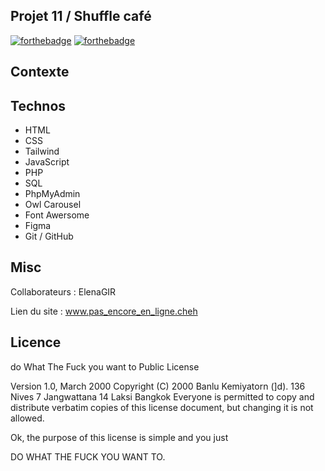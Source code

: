 ## Projet 11 / Shuffle café
[![forthebadge](https://forthebadge.com/images/badges/ctrl-c-ctrl-v.svg)](https://forthebadge.com) [![forthebadge](https://forthebadge.com/images/badges/it-works-why.svg)](https://forthebadge.com)



## Contexte


## Technos
- HTML
- CSS
- Tailwind
- JavaScript
- PHP
- SQL
- PhpMyAdmin
- Owl Carousel
- Font Awersome
- Figma
- Git / GitHub

## Misc

Collaborateurs :
ElenaGIR

Lien du site :
www.pas_encore_en_ligne.cheh

## Licence

do What The Fuck you want to Public License

Version 1.0, March 2000
Copyright (C) 2000 Banlu Kemiyatorn (]d).
136 Nives 7 Jangwattana 14 Laksi Bangkok
Everyone is permitted to copy and distribute verbatim copies
of this license document, but changing it is not allowed.

Ok, the purpose of this license is simple
and you just

DO WHAT THE FUCK YOU WANT TO.

